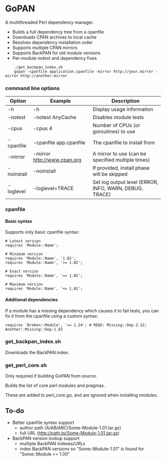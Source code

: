 GoPAN
=====

A multithreaded Perl dependency manager.

- Builds a full dependency tree from a cpanfile
- Downloads CPAN archives to local cache
- Resolves dependency installation order
- Supports multiple CPAN mirrors
- Supports BackPAN for old module versions
- Per-module notest and dependency fixes

```
    ./get_backpan_index.sh
	gopan -cpanfile application.cpanfile -mirror http://your.mirror -mirror http://another.mirror
```

### command line options

| Option     | Example                     | Description
| ---------  | -------                     | -----------
| -h         | -h                          | Display usage information
| -notest    | -notest AnyCache            | Disables module tests
| -cpus      | -cpus 4                     | Number of CPUs (or goroutines) to use
| -cpanfile  | -cpanfile app.cpanfile      | The cpanfile to install from
| -mirror    | -mirror http://www.cpan.org | A mirror to use (can be specified multiple times)
| -noinstall | -noinstall                  | If provided, install phase will be skipped
| -loglevel  | -loglevel=TRACE             | Set log output level (ERROR, INFO, WARN, DEBUG, TRACE)

### cpanfile

#### Basic syntax

Supports only basic cpanfile syntax:

	# Latest version
    requires 'Module::Name';

    # Minimum version
    requires 'Module::Name', '1.02';
    requires 'Module::Name', '>= 1.02';

    # Exact version
    requires 'Module::Name', '== 1.02';

    # Maximum version
    requires 'Module::Name', '<= 1.02';

#### Additional dependencies

If a module has a missing dependency which causes it to fail tests, you can fix it from the cpanfile
using a custom syntax:

    requires 'Broken::Module', '== 1.24'; # REQS: Missing::Dep-3.12; Another::Missing::Dep-1.82

### get_backpan_index.sh

Downloads the BackPAN index.

### get_perl_core.sh

Only required if building GoPAN from source.

Builds the list of core perl modules and pragmas.

These are added to perl_core.go, and are ignored when installing modules.

## To-do

- Better cpanfile syntax support
  - author path (A/AB/ABC/Some-Module-1.01.tar.gz)
  - full URL (http://path.to/Some-Module-1.01.tar.gz)
- BackPAN version lookup support
  - multiple BackPAN indexes/URLs
  - index BackPAN versions so "Some::Module-1.01" is found for "Some::Module >= 1.00"

